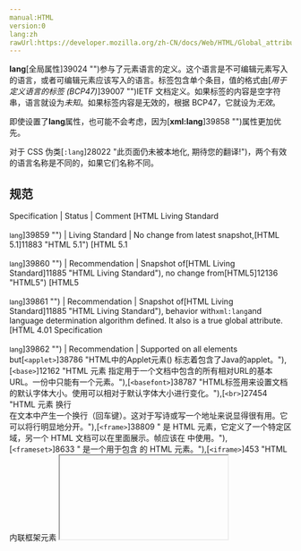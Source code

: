 ```yaml
---
manual:HTML
version:0
lang:zh
rawUrl:https://developer.mozilla.org/zh-CN/docs/Web/HTML/Global_attributes/lang#
---
```






**lang**[全局属性]39024 "")参与了元素语言的定义。这个语言是不可编辑元素写入的语言，或者可编辑元素应该写入的语言。标签包含单个条目，值的格式由[*用于定义语言的标签 (BCP47)*]39007 "")IETF 文档定义。如果标签的内容是空字符串，语言就设为*未知*。如果标签内容是无效的，根据 BCP47，它就设为*无效*。



即使设置了**lang**属性，也可能不会考虑，因为[**xml:lang**]39858 "")属性更加优先。



对于 CSS 伪类[`:lang`]28022 "此页面仍未被本地化, 期待您的翻译!")，两个有效的语言名称是不同的，如果它们名称不同。


## 规范<a name="规范"></a>

Specification | Status | Comment 
[HTML Living Standard<br></br><small>lang</small>]39859 "") | Living Standard | No change from latest snapshot,[HTML 5.1]11883 "HTML 5.1") 
[HTML 5.1<br></br><small>lang</small>]39860 "") | Recommendation | Snapshot of[HTML Living Standard]11885 "HTML Living Standard"), no change from[HTML5]12136 "HTML5") 
[HTML5<br></br><small>lang</small>]39861 "") | Recommendation | Snapshot of[HTML Living Standard]11885 "HTML Living Standard"), behavior with`xml:lang`and language determination algorithm defined. It also is a true global attribute. 
[HTML 4.01 Specification<br></br><small>lang</small>]39862 "") | Recommendation | Supported on all elements but[`<applet>`]38786 "HTML中的Applet元素(<applet>) 标志着包含了Java的applet。"),[`<base>`]12162 "HTML <base> 元素 指定用于一个文档中包含的所有相对URL的基本URL。一份中只能有一个<base>元素。"),[`<basefont>`]38787 "HTML标签用来设置文档的默认字体大小。使用<font>可以相对于默认字体大小进行变化。"),[`<br>`]27454 "HTML 元素 换行 <br> 在文本中产生一个换行（回车键）。这对于写诗或写一个地址来说显得很有用。它可以将行明显地分开。"),[`<frame>`]38809 "<frame> 是 HTML 元素，它定义了一个特定区域，另一个 HTML 文档可以在里面展示。帧应该在 <frameset> 中使用。"),[`<frameset>`]8633 "<frameset> 是一个用于包含 <frame> 的 HTML 元素。"),[`<iframe>`]453 "HTML内联框架元素 <iframe> 表示嵌套的浏览上下文，有效地将另一个HTML页面嵌入到当前页面中。在HTML 4.01中，文档可能包含头部和正文，或头部和框架集，但不能包含正文和框架集。但是，<iframe>可以在正常的文档主体中使用。每个浏览上下文都有自己的会话历史记录和活动文档。包含嵌入内容的浏览上下文称为父浏览上下文。顶级浏览上下文（没有父级）通常是浏览器窗口。"),[`<param>`]38830 "HTML <param> 元素(或 HTML Parameter 元素) 定义了 <object>的参数"), and[`<script>`]8665 "HTML <script> 元素用于嵌入或引用可执行脚本。"). 


## 浏览器兼容性<a name="浏览器兼容性"></a>


**[We&#39;re converting our compatibility data into a machine-readable JSON format]3344 "")**. This compatibility table still uses the old format, because we haven&#39;t yet converted the data it contains.**[Find out how you can help!]3392 "")**


* 
* 

Feature | Chrome | Firefox (Gecko) | Internet Explorer | Opera | Safari 
Basic support | (Yes) | (Yes) | (Yes) | (Yes) | (Yes) 




## 另见<a name="另见"></a>

* 所有[全局属性]39024 "")



